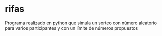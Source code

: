 # rifas
Programa realizado en python que simula un sorteo con número aleatorio para varios participantes y con un límite de números propuestos 
